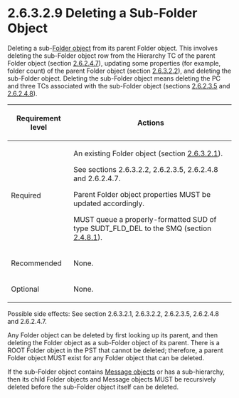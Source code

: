<html dir="LTR" xmlns:mshelp="http://msdn.microsoft.com/mshelp" xmlns:ddue="http://ddue.schemas.microsoft.com/authoring/2003/5" xmlns:xlink="http://www.w3.org/1999/xlink" xmlns:tool="http://www.microsoft.com/tooltip">
    <head>
        <meta http-equiv="Content-Type" content="text/html; CHARSET=utf-8"></meta>
        <meta name="save" content="history"></meta>
        <title>2.6.3.2.9 Deleting a Sub-Folder Object</title>
        <xml>
            <mshelp:toctitle title="2.6.3.2.9 Deleting a Sub-Folder Object"></mshelp:toctitle>
            <mshelp:rltitle title="[MS-PST]: Deleting a Sub-Folder Object"></mshelp:rltitle>
            <mshelp:keyword index="A" term="0464e2c7-f9e3-43b5-8538-1989b5a29c6b"></mshelp:keyword>
            <mshelp:attr name="DCSext.ContentType" value="open specification"></mshelp:attr>
            <mshelp:attr name="AssetID" value="0464e2c7-f9e3-43b5-8538-1989b5a29c6b"></mshelp:attr>
            <mshelp:attr name="TopicType" value="kbRef"></mshelp:attr>
            <mshelp:attr name="DCSext.Title" value="[MS-PST]: Deleting a Sub-Folder Object" />
        </xml>
    </head>
    <body>
        <div id="header">
            <h1 class="heading">2.6.3.2.9 Deleting a Sub-Folder Object</h1>
        </div>
        <div id="mainSection">
            <div id="mainBody">
                <div id="allHistory" class="saveHistory"></div>
                <div id="sectionSection0" class="section" name="collapseableSection">
                    

<p>Deleting a sub-<a href="08220cc9-69b1-4072-a2e7-2a0ff201d505.html#gt_0682daa7-c1b8-419b-8a32-6048833d0b72">Folder object</a> from its
parent Folder object. This involves deleting the sub-Folder object row from the
Hierarchy TC of the parent Folder object (section <a href="5a0450b5-61c3-4bb0-9837-fd14a00040d2.md">2.6.2.4.7</a>), updating some
properties (for example, folder count) of the parent Folder object (section <a href="d17234d1-4de9-436e-a412-186b42dd1a8b.md">2.6.3.2.2</a>), and deleting
the sub-Folder object. Deleting the sub-Folder object means deleting the PC and
three TCs associated with the sub-Folder object (sections <a href="3e05614a-2a40-4b4d-8d92-dc88293b24ac.md">2.6.2.3.5</a> and <a href="9d0c7a2f-8cfd-46e9-88aa-b9e8615c500c.md">2.6.2.4.8</a>).</p>

<table>
 <thead>
  <tr>
   <th>
   <p>Requirement level</p>
   </th>
   <th>
   <p>Actions</p>
   </th>
  </tr>
 </thead>
 <tr>
  <td>
  <p>Required</p>
  </td>
  <td>
  <p>An existing Folder object (section <a href="a5c8bcf8-706d-4db2-afc4-1f5cb239dc63.md">2.6.3.2.1</a>).</p>
  <p>See sections 2.6.3.2.2, 2.6.2.3.5, 2.6.2.4.8 and
  2.6.2.4.7.</p>
  <p>Parent Folder object properties MUST be updated
  accordingly.</p>
  <p>MUST queue a properly-formatted SUD of type
  SUDT_FLD_DEL to the SMQ (section <a href="feced5b5-714b-47e1-8ca0-a8aae53c2fe4.md">2.4.8.1</a>).</p>
  </td>
 </tr>
 <tr>
  <td>
  <p>Recommended</p>
  </td>
  <td>
  <p>None.</p>
  </td>
 </tr>
 <tr>
  <td>
  <p>Optional</p>
  </td>
  <td>
  <p>None.</p>
  </td>
 </tr>
</table>

<p>Possible side effects: See section 2.6.3.2.1, 2.6.3.2.2,
2.6.2.3.5, 2.6.2.4.8 and 2.6.2.4.7.</p>

<p>Any Folder object can be deleted by first looking up its
parent, and then deleting the Folder object as a sub-Folder object of its
parent. There is a ROOT Folder object in the PST that cannot be deleted;
therefore, a parent Folder object MUST exist for any Folder object that can be
deleted.</p>

<p>If the sub-Folder object contains <a href="08220cc9-69b1-4072-a2e7-2a0ff201d505.html#gt_b6c15d0c-d992-421d-ba96-99d3b63894cf">Message objects</a> or has a
sub-hierarchy, then its child Folder objects and Message objects MUST be
recursively deleted before the sub-Folder object itself can be deleted.</p>
                </div>
            </div>
        </div>
    </body>
</html>
